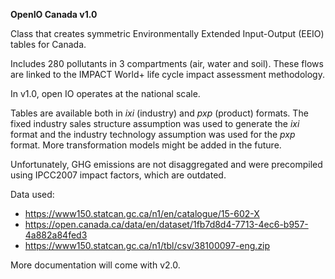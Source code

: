**OpenIO Canada v1.0**

Class that creates symmetric Environmentally Extended Input-Output (EEIO) tables for Canada.

Includes 280 pollutants in 3 compartments (air, water and soil). These flows are linked to the IMPACT World+ 
life cycle impact assessment methodology.

In v1.0, open IO operates at the national scale.

Tables are available both in _ixi_ (industry) and _pxp_ (product) formats.
The fixed industry sales structure assumption was used to generate the _ixi_ format and the industry technology 
assumption was used for the _pxp_ format. More transformation models might be added in the future.

Unfortunately, GHG emissions are not disaggregated and were precompiled using IPCC2007 impact factors, which are 
outdated. 

Data used:
- https://www150.statcan.gc.ca/n1/en/catalogue/15-602-X
- https://open.canada.ca/data/en/dataset/1fb7d8d4-7713-4ec6-b957-4a882a84fed3
- https://www150.statcan.gc.ca/n1/tbl/csv/38100097-eng.zip


More documentation will come with v2.0.